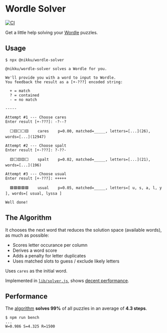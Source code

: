 # Wordle Solver

[![CI](https://github.com/nikku/wordle-solver/actions/workflows/CI.yml/badge.svg)](https://github.com/nikku/wordle-solver/actions/workflows/CI.yml)

Get a little help solving your [Wordle](https://www.nytimes.com/games/wordle/index.html) puzzles. 


## Usage

```
$ npx @nikku/wordle-solver

@nikku/wordle-solver solves a Wordle for you.

We'll provide you with a word to input to Wordle.
You feedback the result as a [+-???] encoded string:

  + = match
  ? = contained
  - = no match

-----

Attempt #1 --- Choose cares
Enter result [+-???]: -?--?

  ⬜🟨⬜⬜🟨    cares    p=0.00, matched=_____, letters=[...](26), words=[...](12947)

Attempt #2 --- Choose spalt
Enter result [+-???]: ?-??-

  🟨⬜🟨🟨⬜    spalt    p=0.02, matched=_____, letters=[...](21), words=[...](196)

Attempt #3 --- Choose usual
Enter result [+-???]: +++++

  🟩🟩🟩🟩🟩    usual    p=0.05, matched=_____, letters=[ u, s, a, l, y ], words=[ usual, lyssa ]

Well done!
```


## The Algorithm<a name="algorithm"></a>

It chooses the next word that reduces the solution space (available words), as much as possible:

* Scores letter occurance per column
* Derives a word score
* Adds a penalty for letter duplicates 
* Uses matched slots to guess / exclude likely letters

Uses `cares` as the initial word.

Implemented in [`lib/solver.js`](./lib/solver.js), shows [decent performance](#performance).


## Performance

The [algorithm](#algorithm) __solves 99%__ of all puzzles in an average of __4.3 steps__.

```
$ npm run bench
...
W=0.986 S=4.325 R=1500
```
